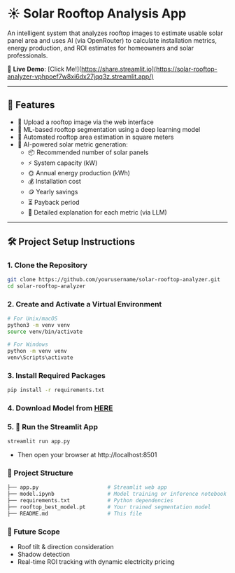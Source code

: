 # ☀️ Solar Rooftop Analysis App

An intelligent system that analyzes rooftop images to estimate usable solar panel area and uses AI (via OpenRouter) to calculate installation metrics, energy production, and ROI estimates for homeowners and solar professionals.

🚀 **Live Demo**: [Click Me!](https://share.streamlit.io](https://solar-rooftop-analyzer-vphpoef7w8xi6dx27jqq3z.streamlit.app/)

---

## 📌 Features

- 🔼 Upload a rooftop image via the web interface
- 🧠 ML-based rooftop segmentation using a deep learning model
- 📏 Automated rooftop area estimation in square meters
- 🧮 AI-powered solar metric generation:
  - 📦 Recommended number of solar panels
  - ⚡ System capacity (kW)
  - 🌞 Annual energy production (kWh)
  - 💰 Installation cost
  - 🪙 Yearly savings
  - ⏳ Payback period
  - 📘 Detailed explanation for each metric (via LLM)

---

## 🛠️ Project Setup Instructions

### 1. **Clone the Repository**
```bash
git clone https://github.com/yourusername/solar-rooftop-analyzer.git
cd solar-rooftop-analyzer
```

### 2. **Create and Activate a Virtual Environment**
```bash
# For Unix/macOS
python3 -m venv venv
source venv/bin/activate

# For Windows
python -m venv venv
venv\Scripts\activate
```

### 3. **Install Required Packages**
```bash
pip install -r requirements.txt
```

### 4. **Download Model from [HERE](https://github.com/yogesh-pro/solar-rooftop-analyzer/releases/tag/Model)**


### 5. **🚀 Run the Streamlit App**
```bash
streamlit run app.py
```
- Then open your browser at http://localhost:8501

### **📂 Project Structure**
```bash
├── app.py                      # Streamlit web app
├── model.ipynb                 # Model training or inference notebook
├── requirements.txt            # Python dependencies
├── rooftop_best_model.pt       # Your trained segmentation model
├── README.md                   # This file
```

### **🌟 Future Scope**
- Roof tilt & direction consideration
- Shadow detection
- Real-time ROI tracking with dynamic electricity pricing

